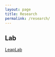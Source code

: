 ```yaml
---
layout: page
title: Research
permalink: /research/
---
```

## Lab
[LeapLab](https://mason-leap-lab.github.io/)
